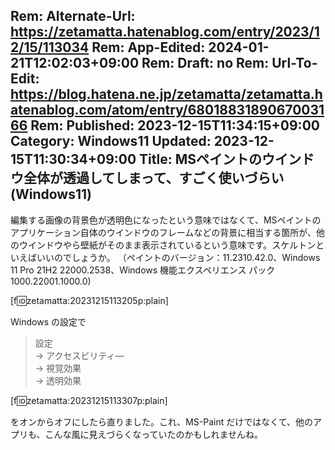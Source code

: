 Rem: Alternate-Url: https://zetamatta.hatenablog.com/entry/2023/12/15/113034
Rem: App-Edited: 2024-01-21T12:02:03+09:00
Rem: Draft: no
Rem: Url-To-Edit: https://blog.hatena.ne.jp/zetamatta/zetamatta.hatenablog.com/atom/entry/6801883189067003166
Rem: Published: 2023-12-15T11:34:15+09:00
Category: Windows11
Updated: 2023-12-15T11:30:34+09:00
Title: MSペイントのウインドウ全体が透過してしまって、すごく使いづらい (Windows11)
---
編集する画像の背景色が透明色になったという意味ではなくて、MSペイントのアプリケーション自体のウインドウのフレームなどの背景に相当する箇所が、他のウインドウやら壁紙がそのまま表示されているという意味です。スケルトンといえばいいのでしょうか。
（ペイントのバージョン：11.2310.42.0、Windows 11 Pro 21H2 22000.2538、Windows 機能エクスペリエンス パック 1000.22001.1000.0)

[f:id:zetamatta:20231215113205p:plain]

Windows の設定で

> 設定  
→ アクセスビリティ―  
→ 視覚効果  
→ 透明効果

[f:id:zetamatta:20231215113307p:plain]

をオンからオフにしたら直りました。これ、MS-Paint だけではなくて、他のアプリも、こんな風に見えづらくなっていたのかもしれませんね。
